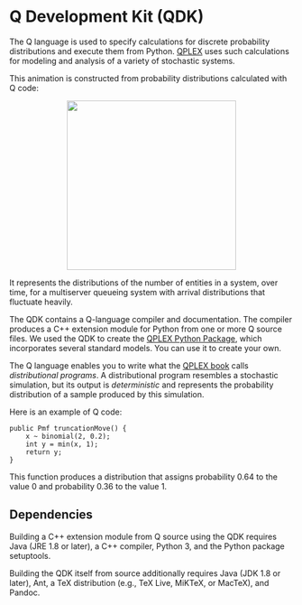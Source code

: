 # Q Development Kit (QDK)

The Q language is used to specify calculations for
discrete probability distributions and execute them from Python.
[QPLEX](https://qplex.org/) uses such calculations for 
modeling and analysis of a variety of stochastic systems. 

This animation is constructed from probability distributions calculated with Q code:

<p align="center">
<img src="https://qplex.org/assets/images/pmfs_over_time.gif" height="300">
</p>

It represents the distributions of the number of entities
in a system, over time, for a 
multiserver queueing system with arrival distributions
that fluctuate heavily.

The QDK contains a Q-language compiler and documentation.
The compiler produces a C++ extension module for Python from one 
or more Q source files.
We used the QDK to create
the [QPLEX Python Package](https://pypi.org/project/qplex), which
incorporates several standard models. 
You can use it to create your own.

The Q language enables you to write what the [QPLEX book](https://qplex.org/book) calls *distributional programs*.
A distributional program resembles a stochastic simulation, 
but its output is *deterministic* and represents the probability distribution of a sample produced by this simulation.

Here is an example of Q code:

    public Pmf truncationMove() {
        x ~ binomial(2, 0.2);
        int y = min(x, 1);
        return y;
    }

This function produces a distribution that assigns probability 0.64 
to the value 0 and probability 0.36 to the value 1.

## Dependencies

Building a C++ extension module from Q source using the QDK requires Java (JRE 1.8 or later),
a C++ compiler, Python 3, and the Python package setuptools.

Building the QDK itself from source additionally requires Java (JDK 1.8 or later),
Ant, a TeX distribution (e.g., TeX Live, MiKTeX, or MacTeX), and Pandoc.
